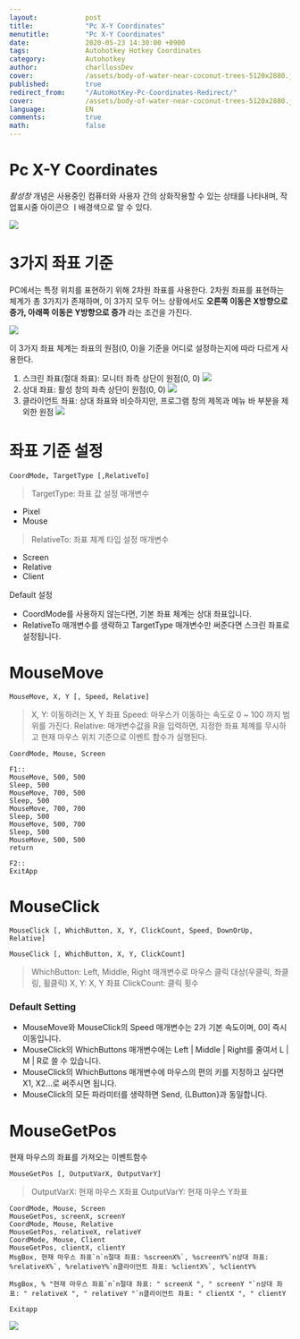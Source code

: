 ```yaml
---
layout:            post
title:             "Pc X-Y Coordinates"
menutitle:         "Pc X-Y Coordinates"
date:              2020-05-23 14:30:00 +0900
tags:              Autohotkey Hotkey Coordinates
category:          Autohotkey
author:            charllossDev
cover:             /assets/body-of-water-near-coconut-trees-5120x2880.jpg
published:         true
redirect_from:     "/AutoHotKey-Pc-Coordinates-Redirect/"
cover:             /assets/body-of-water-near-coconut-trees-5120x2880.jpg
language:          EN
comments:          true
math:			   false
---
```



# Pc X-Y Coordinates
$활성 창$ 개념은 사용중인 컴퓨터와 사용자 간의 상화작용할 수 있는 상태를 나타내며, 작업표시줄 아이콘으 ㅣ배경색으로 알 수 있다.

![](assets/part1-5-computer-coordinates-a869b0c1.png)

# 3가지 좌표 기준
PC에서는 특정 위치를 표현하기 위해 2차원 좌표를 사용한다.
2차원 좌표를 표현하는 체계가 총 3가지가 존재하며, 이 3가지 모두 어느 상황에서도 **오른쪽 이동은 X방향으로 증가, 아래쪽 이동은 Y방향으로 증가** 라는 조건을 가진다.

![](assets/part1-5-computer-coordinates-79676f3c.png)

이 3가지 좌표 체계는 좌표의 원점(0, 0)을 기준을 어디로 설정하는지에 따라 다르게 사용한다.

1. 스크린 좌표(절대 좌표): 모니터 좌측 상단이 원점(0, 0)
![](assets/part1-5-computer-coordinates-7af9abf2.png)
2. 상대 좌표: 활성 창의 좌측 상단이 원점(0, 0)
![](assets/part1-5-computer-coordinates-7997621f.png)
3. 클라이언트 좌표: 상대 좌표와 비슷하지만, 프로그램 창의 제목과 메뉴 바 부분을 제외한 원점
![](assets/part1-5-computer-coordinates-7f0f770a.png)


# 좌표 기준 설정

```autohotkey
CoordMode, TargetType [,RelativeTo]
```

> TargetType: 좌표 값 설정 매개변수
* Pixel
* Mouse

> RelativeTo: 좌표 체계 타입 설정 매개변수
* Screen
* Relative
* Client

Default 설정
* CoordMode를 사용하지 않는다면, 기본 좌표 체계는 상대 좌표입니다.
* RelativeTo 매개변수를 생략하고 TargetType 매개변수만 써준다면 스크린 좌표로 설정됩니다.


# MouseMove

```autohotkey
MouseMove, X, Y [, Speed, Relative]
```
> X, Y: 이동하려는 X, Y 좌표
> Speed: 마우스가 이동하는 속도로 0 ~ 100 까지 범위를 가진다.
> Relative: 매개변수값을 R을 입력하면, 지정한 좌표 체꼐를 무시하고 현재 마우스 위치 기준으로 이벤트 함수가 실행된다.

```autohotkey
CoordMode, Mouse, Screen

F1::
MouseMove, 500, 500
Sleep, 500
MouseMove, 700, 500
Sleep, 500
MouseMove, 700, 700
Sleep, 500
MouseMove, 500, 700
Sleep, 500
MouseMove, 500, 500
return

F2::
ExitApp
```

# MouseClick

```autohotkey
MouseClick [, WhichButton, X, Y, ClickCount, Speed, DownOrUp, Relative]

MouseClick [, WhichButton, X, Y, ClickCount]
```

> WhichButton: Left, Middle, Right 매개변수로 마우스 클릭 대상(우클릭, 좌클링, 휠클릭)
> X, Y: X, Y 좌표
> ClickCount: 클릭 횟수

### Default Setting
* MouseMove와 MouseClick의 Speed 매개변수는 2가 기본 속도이며, 0이 즉시 이동입니다.
* MouseClick의 WhichButtons 매개변수에는 Left | Middle | Right를 줄여서 L | M | R로 쓸 수 있습니다.
* MouseClick의 WhichButtons 매개변수에 마우스의 편의 키를 지정하고 싶다면 X1, X2...로 써주시면 됩니다.
* MouseClick의 모든 파라미터를 생략하면 Send, {LButton}과 동일합니다.

# MouseGetPos
현재 마우스의 좌표를 가져오는 이벤트함수

```autohotkey
MouseGetPos [, OutputVarX, OutputVarY]
```

> OutputVarX: 현재 마우스 X좌표
> OutputVarY: 현재 마우스 Y좌표

```autohotkey
CoordMode, Mouse, Screen
MouseGetPos, screenX, screenY
CoordMode, Mouse, Relative
MouseGetPos, relativeX, relativeY
CoordMode, Mouse, Client
MouseGetPos, clientX, clientY
MsgBox, 현재 마우스 좌표`n`n절대 좌표: %screenX%`, %screenY%`n상대 좌표: %relativeX%`, %relativeY%`n클라이언트 좌표: %clientX%`, %clientY%

MsgBox, % "현재 마우스 좌표`n`n절대 좌표: " screenX ", " screenY "`n상대 좌표: " relativeX ", " relativeY "`n클라이언트 좌표: " clientX ", " clientY

Exitapp
```

![](assets/part1-5-computer-coordinates-07732733.png)
